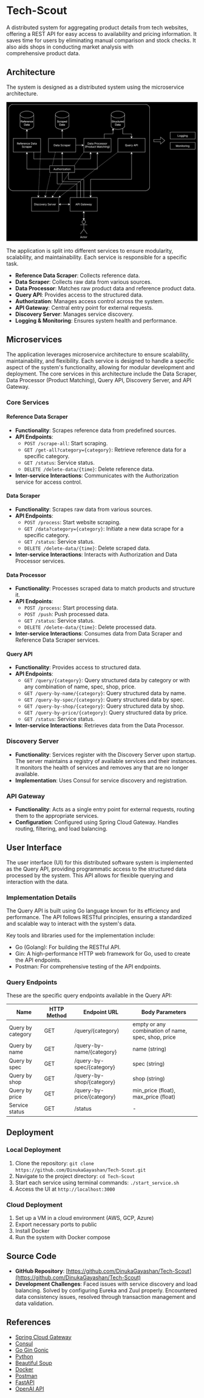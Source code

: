 # Tech-Scout

A distributed system for aggregating product details from tech websites, offering a REST API for easy access to availability and pricing information. It saves time for users by eliminating manual comparison and stock checks. It also aids shops in conducting market analysis with comprehensive product data.


## Architecture
The system is designed as a distributed system using the microservice architecture.

![Alt text](https://raw.githubusercontent.com/DinukaGayashan/Tech-Scout/098e090cfad0b93ab23aec4ff3d9748fee0bbf0e/distributed-system-design.svg)

The application is split into different services to ensure modularity, scalability, and maintainability. Each service is responsible for a specific task.

- **Reference Data Scraper**: Collects reference data.
- **Data Scraper**: Collects raw data from various sources.
- **Data Processor**: Matches raw product data and reference product data.
- **Query API**: Provides access to the structured data.
- **Authorization**: Manages access control across the system.
- **API Gateway**: Central entry point for external requests.
- **Discovery Server**: Manages service discovery.
- **Logging & Monitoring**: Ensures system health and performance.


## Microservices

The application leverages microservice architecture to ensure scalability, maintainability, and flexibility. Each service is designed to handle a specific aspect of the system's functionality, allowing for modular development and deployment. The core services in this architecture include the Data Scraper, Data Processor (Product Matching), Query API, Discovery Server, and API Gateway.

### Core Services

#### Reference Data Scraper
- **Functionality**: Scrapes reference data from predefined sources.
- **API Endpoints**:
  - `POST /scrape-all`: Start scraping.
  - `GET /get-all?category={category}`: Retrieve reference data for a specific category.
  - `GET /status`: Service status.
  - `DELETE /delete-data/{time}`: Delete reference data.
- **Inter-service Interactions**: Communicates with the Authorization service for access control.

#### Data Scraper
- **Functionality**: Scrapes raw data from various sources.
- **API Endpoints**:
  - `POST /process`: Start website scraping.
  - `GET /data?category={category}`: Initiate a new data scrape for a specific category.
  - `GET /status`: Service status.
  - `DELETE /delete-data/{time}`: Delete scraped data.
- **Inter-service Interactions**: Interacts with Authorization and Data Processor services.

#### Data Processor
- **Functionality**: Processes scraped data to match products and structure it.
- **API Endpoints**:
  - `POST /process`: Start processing data.
  - `POST /push`: Push processed data.
  - `GET /status`: Service status.
  - `DELETE /delete-data/{time}`: Delete processed data.
- **Inter-service Interactions**: Consumes data from Data Scraper and Reference Data Scraper services.

#### Query API
- **Functionality**: Provides access to structured data.
- **API Endpoints**:
  - `GET /query/{category}`: Query structured data by category or with any combination of name, spec, shop, price.
  - `GET /query-by-name/{category}`: Query structured data by name.
  - `GET /query-by-spec/{category}`: Query structured data by spec.
  - `GET /query-by-shop/{category}`: Query structured data by shop.
  - `GET /query-by-price/{category}`: Query structured data by price.
  - `GET /status`: Service status.
- **Inter-service Interactions**: Retrieves data from the Data Processor.

### Discovery Server
- **Functionality**: Services register with the Discovery Server upon startup. The server maintains a registry of available services and their instances. It monitors the health of services and removes any that are no longer available.
- **Implementation**: Uses Consul for service discovery and registration.

### API Gateway
- **Functionality**: Acts as a single entry point for external requests, routing them to the appropriate services.
- **Configuration**: Configured using Spring Cloud Gateway. Handles routing, filtering, and load balancing.


## User Interface

The user interface (UI) for this distributed software system is implemented as the Query API, providing programmatic access to the structured data processed by the system. This API allows for flexible querying and interaction with the data.

### Implementation Details
The Query API is built using Go language known for its efficiency and performance. The API follows RESTful principles, ensuring a standardized and scalable way to interact with the system's data.

Key tools and libraries used for the implementation include:
- Go (Golang): For building the RESTful API.
- Gin: A high-performance HTTP web framework for Go, used to create the API endpoints.
- Postman: For comprehensive testing of the API endpoints.

### Query Endpoints
These are the specific query endpoints available in the Query API:

| Name                   | HTTP Method | Endpoint URL                | Body Parameters                                    |
|------------------------|-------------|-----------------------------|----------------------------------------------------|
| Query by category      | GET         | /query/{category}           | empty or any combination of name, spec, shop, price|
| Query by name          | GET         | /query-by-name/{category}   | name (string)                                      |
| Query by spec          | GET         | /query-by-spec/{category}   | spec (string)                                      |
| Query by shop          | GET         | /query-by-shop/{category}   | shop (string)                                      |
| Query by price         | GET         | /query-by-price/{category}  | min_price (float), max_price (float)               |
| Service status         | GET         | /status                     | -                                                  |


## Deployment

### Local Deployment
1. Clone the repository: `git clone https://github.com/DinukaGayashan/Tech-Scout.git`
2. Navigate to the project directory: `cd Tech-Scout`
3. Start each service using terminal commands: `./start_service.sh`
4. Access the UI at `http://localhost:3000`

### Cloud Deployment
1. Set up a VM in a cloud environment (AWS, GCP, Azure)
2. Export necessary ports to public
3. Install Docker
4. Run the system with Docker compose


## Source Code
- **GitHub Repository**: [https://github.com/DinukaGayashan/Tech-Scout](https://github.com/DinukaGayashan/Tech-Scout)
- **Development Challenges**: Faced issues with service discovery and load balancing. Solved by configuring Eureka and Zuul properly. Encountered data consistency issues, resolved through transaction management and data validation.


## References
- [Spring Cloud Gateway](https://spring.io/projects/spring-cloud-gateway)
- [Consul](https://www.consul.io/)
- [Go Gin Gonic](https://pkg.go.dev/github.com/gin-gonic/gin)
- [Python](https://www.python.org/)
- [Beautiful Soup](https://beautiful-soup-4.readthedocs.io/en/latest/)
- [Docker](https://docs.docker.com/)
- [Postman](https://www.postman.com/)
- [FastAPI](https://fastapi.tiangolo.com/)
- [OpenAI API](https://platform.openai.com/docs/api-reference/introduction)
